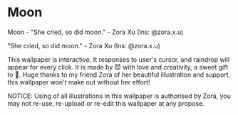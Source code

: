 # Moon
Moon - "She cried, so did moon." - Zora Xu (Ins: @zora.x.u)

"She cried, so did moon." - Zora Xu (Ins: @zora.x.u)

This wallpaper is interactive. It responses to user's cursor, and raindrop will appear for every click.
It is made by 😈 with love and creativity, a sweet gift to 🐇.
Huge thanks to my friend Zora of her beautiful illustration and support, this wallpaper won't make out without her effort!


NOTICE: Using of all illustrations in this wallpaper is authorised by Zora, you may not re-use, re-upload or re-edit this wallpaper at any propose.
